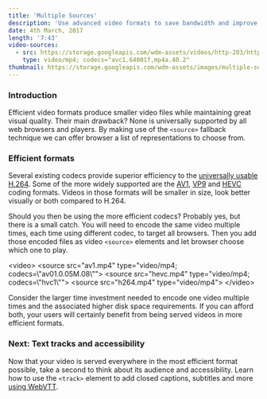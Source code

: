 ```yaml
---
title: 'Multiple Sources'
description: 'Use advanced video formats to save bandwidth and improve visual quality of your videos and let the browser choose between them.'
date: 4th March, 2017
length: '7:43'
video-sources:
  - src: https://storage.googleapis.com/wdm-assets/videos/http-203/http-203-polyfills.mp4
    type: video/mp4; codecs="avc1.64001f,mp4a.40.2"
thumbnail: https://storage.googleapis.com/wdm-assets/images/multiple-sources.png
---
```

### Introduction

Efficient video formats produce smaller video files while maintaining great visual quality. Their main drawback? None is universally supported by all web browsers and players. By making use of the `<source>` fallback technique we can offer browser a list of representations to choose from.

### Efficient formats

Several existing codecs provide superior efficiency to the [universally usable H.264](https://caniuse.com/mpeg4). Some of the more widely supported are the [AV1](https://caniuse.com/av1), [VP9](https://caniuse.com/webm) and [HEVC](https://caniuse.com/hevc) coding formats. Videos in those formats will be smaller in size, look better visually or both compared to H.264.

Should you then be using the more efficient codecs? Probably yes, but there is a small catch. You will need to encode the same video multiple times, each time using different codec, to target all browsers. Then you add those encoded files as video `<source>` elements and let browser choose which one to play.

<div class="code-sample">
  <div class="code-sample--content">&lt;video>
  &lt;source src="av1.mp4" type="video/mp4; codecs=\"av01.0.05M.08\"">
  &lt;source src="hevc.mp4" type="video/mp4; codecs=\"hvc1\"">
  &lt;source src="h264.mp4" type="video/mp4">
&lt;/video></div>
</div>

Consider the larger time investment needed to encode one video multiple times and the associated higher disk space requirements. If you can afford both, your users will certainly benefit from being served videos in more efficient formats.

### Next: Text tracks and accessibility

Now that your video is served everywhere in the most efficient format possible, take a second to think about its audience and accessibility. Learn how to use the `<track>` element to add closed captions, subtitles and more <a href="#">using WebVTT</a>.
